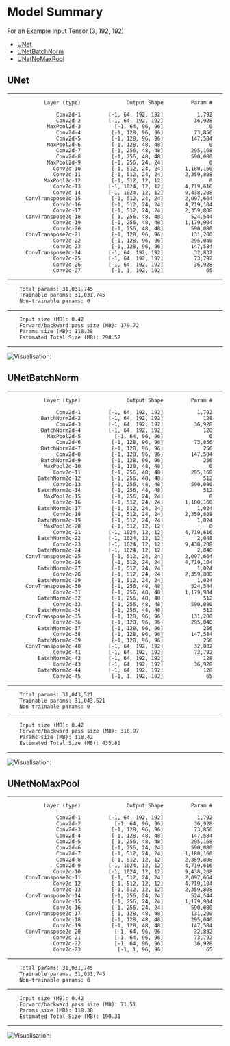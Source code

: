 # Model Summary
For an Example Input Tensor (3, 192, 192)
- [UNet](#UNet)
- [UNetBatchNorm](#UNetBatchNorm)
- [UNetNoMaxPool](#UNetNoMaxPool)

## UNet
----------------------------------------------------------------
                Layer (type)               Output Shape         Param #

                    Conv2d-1         [-1, 64, 192, 192]           1,792
                    Conv2d-2         [-1, 64, 192, 192]          36,928
                 MaxPool2d-3           [-1, 64, 96, 96]               0
                    Conv2d-4          [-1, 128, 96, 96]          73,856
                    Conv2d-5          [-1, 128, 96, 96]         147,584
                 MaxPool2d-6          [-1, 128, 48, 48]               0
                    Conv2d-7          [-1, 256, 48, 48]         295,168
                    Conv2d-8          [-1, 256, 48, 48]         590,080
                 MaxPool2d-9          [-1, 256, 24, 24]               0
                   Conv2d-10          [-1, 512, 24, 24]       1,180,160
                   Conv2d-11          [-1, 512, 24, 24]       2,359,808
                MaxPool2d-12          [-1, 512, 12, 12]               0
                   Conv2d-13         [-1, 1024, 12, 12]       4,719,616
                   Conv2d-14         [-1, 1024, 12, 12]       9,438,208
          ConvTranspose2d-15          [-1, 512, 24, 24]       2,097,664
                   Conv2d-16          [-1, 512, 24, 24]       4,719,104
                   Conv2d-17          [-1, 512, 24, 24]       2,359,808
          ConvTranspose2d-18          [-1, 256, 48, 48]         524,544
                   Conv2d-19          [-1, 256, 48, 48]       1,179,904
                   Conv2d-20          [-1, 256, 48, 48]         590,080
          ConvTranspose2d-21          [-1, 128, 96, 96]         131,200
                   Conv2d-22          [-1, 128, 96, 96]         295,040
                   Conv2d-23          [-1, 128, 96, 96]         147,584
          ConvTranspose2d-24         [-1, 64, 192, 192]          32,832
                   Conv2d-25         [-1, 64, 192, 192]          73,792
                   Conv2d-26         [-1, 64, 192, 192]          36,928
                   Conv2d-27          [-1, 1, 192, 192]              65
----------------------------------------------------------------
        Total params: 31,031,745
        Trainable params: 31,031,745
        Non-trainable params: 0
----------------------------------------------------------------
        Input size (MB): 0.42
        Forward/backward pass size (MB): 179.72
        Params size (MB): 118.38
        Estimated Total Size (MB): 298.52
----------------------------------------------------------------
![Visualisation:](https://github.com/kaa44111/Abschlussarbeit_DL/blob/main/models/unet.png)

## UNetBatchNorm
----------------------------------------------------------------
                Layer (type)               Output Shape         Param #
        
                    Conv2d-1         [-1, 64, 192, 192]           1,792
               BatchNorm2d-2         [-1, 64, 192, 192]             128
                    Conv2d-3         [-1, 64, 192, 192]          36,928
               BatchNorm2d-4         [-1, 64, 192, 192]             128
                 MaxPool2d-5           [-1, 64, 96, 96]               0
                    Conv2d-6          [-1, 128, 96, 96]          73,856
               BatchNorm2d-7          [-1, 128, 96, 96]             256
                    Conv2d-8          [-1, 128, 96, 96]         147,584
               BatchNorm2d-9          [-1, 128, 96, 96]             256
                MaxPool2d-10          [-1, 128, 48, 48]               0
                   Conv2d-11          [-1, 256, 48, 48]         295,168
              BatchNorm2d-12          [-1, 256, 48, 48]             512
                   Conv2d-13          [-1, 256, 48, 48]         590,080
              BatchNorm2d-14          [-1, 256, 48, 48]             512
                MaxPool2d-15          [-1, 256, 24, 24]               0
                   Conv2d-16          [-1, 512, 24, 24]       1,180,160
              BatchNorm2d-17          [-1, 512, 24, 24]           1,024
                   Conv2d-18          [-1, 512, 24, 24]       2,359,808
              BatchNorm2d-19          [-1, 512, 24, 24]           1,024
                MaxPool2d-20          [-1, 512, 12, 12]               0
                   Conv2d-21         [-1, 1024, 12, 12]       4,719,616
              BatchNorm2d-22         [-1, 1024, 12, 12]           2,048
                   Conv2d-23         [-1, 1024, 12, 12]       9,438,208
              BatchNorm2d-24         [-1, 1024, 12, 12]           2,048
          ConvTranspose2d-25          [-1, 512, 24, 24]       2,097,664
                   Conv2d-26          [-1, 512, 24, 24]       4,719,104
              BatchNorm2d-27          [-1, 512, 24, 24]           1,024
                   Conv2d-28          [-1, 512, 24, 24]       2,359,808
              BatchNorm2d-29          [-1, 512, 24, 24]           1,024
          ConvTranspose2d-30          [-1, 256, 48, 48]         524,544
                   Conv2d-31          [-1, 256, 48, 48]       1,179,904
              BatchNorm2d-32          [-1, 256, 48, 48]             512
                   Conv2d-33          [-1, 256, 48, 48]         590,080
              BatchNorm2d-34          [-1, 256, 48, 48]             512
          ConvTranspose2d-35          [-1, 128, 96, 96]         131,200
                   Conv2d-36          [-1, 128, 96, 96]         295,040
              BatchNorm2d-37          [-1, 128, 96, 96]             256
                   Conv2d-38          [-1, 128, 96, 96]         147,584
              BatchNorm2d-39          [-1, 128, 96, 96]             256
          ConvTranspose2d-40         [-1, 64, 192, 192]          32,832
                   Conv2d-41         [-1, 64, 192, 192]          73,792
              BatchNorm2d-42         [-1, 64, 192, 192]             128
                   Conv2d-43         [-1, 64, 192, 192]          36,928
              BatchNorm2d-44         [-1, 64, 192, 192]             128
                   Conv2d-45          [-1, 1, 192, 192]              65
----------------------------------------------------------------
        Total params: 31,043,521
        Trainable params: 31,043,521
        Non-trainable params: 0
----------------------------------------------------------------
        Input size (MB): 0.42
        Forward/backward pass size (MB): 316.97
        Params size (MB): 118.42
        Estimated Total Size (MB): 435.81
----------------------------------------------------------------
![Visualisation:](https://github.com/kaa44111/Abschlussarbeit_DL/blob/main/models/unet_batchnorm.png)

## UNetNoMaxPool
----------------------------------------------------------------
                Layer (type)               Output Shape         Param #
        
                    Conv2d-1         [-1, 64, 192, 192]           1,792
                    Conv2d-2           [-1, 64, 96, 96]          36,928
                    Conv2d-3          [-1, 128, 96, 96]          73,856
                    Conv2d-4          [-1, 128, 48, 48]         147,584
                    Conv2d-5          [-1, 256, 48, 48]         295,168
                    Conv2d-6          [-1, 256, 24, 24]         590,080
                    Conv2d-7          [-1, 512, 24, 24]       1,180,160
                    Conv2d-8          [-1, 512, 12, 12]       2,359,808
                    Conv2d-9         [-1, 1024, 12, 12]       4,719,616
                   Conv2d-10         [-1, 1024, 12, 12]       9,438,208
          ConvTranspose2d-11          [-1, 512, 24, 24]       2,097,664
                   Conv2d-12          [-1, 512, 12, 12]       4,719,104
                   Conv2d-13          [-1, 512, 12, 12]       2,359,808
          ConvTranspose2d-14          [-1, 256, 24, 24]         524,544
                   Conv2d-15          [-1, 256, 24, 24]       1,179,904
                   Conv2d-16          [-1, 256, 24, 24]         590,080
          ConvTranspose2d-17          [-1, 128, 48, 48]         131,200
                   Conv2d-18          [-1, 128, 48, 48]         295,040
                   Conv2d-19          [-1, 128, 48, 48]         147,584
          ConvTranspose2d-20           [-1, 64, 96, 96]          32,832
                   Conv2d-21           [-1, 64, 96, 96]          73,792
                   Conv2d-22           [-1, 64, 96, 96]          36,928
                   Conv2d-23            [-1, 1, 96, 96]              65
----------------------------------------------------------------
        Total params: 31,031,745
        Trainable params: 31,031,745
        Non-trainable params: 0
----------------------------------------------------------------
        Input size (MB): 0.42
        Forward/backward pass size (MB): 71.51
        Params size (MB): 118.38
        Estimated Total Size (MB): 190.31
----------------------------------------------------------------
![Visualisation:](https://github.com/kaa44111/Abschlussarbeit_DL/blob/main/models/unet_nomaxpool.png)

